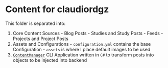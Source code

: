 # Content for claudiordgz

This folder is separated into:

  1. Core Content Sources
    - Blog Posts
    - Studies and Study Posts
    - Feeds
    - Projects and Project Posts
  2. Assets and Configurations
    - `configuration.yml` contains the base Configuration
    - `assets` is where I place default images to be used
  3. [`ContentManager`](./ContentManager/README.md)
    CLI Application written in `C#` to transform posts into objects
    to be injected into backend
